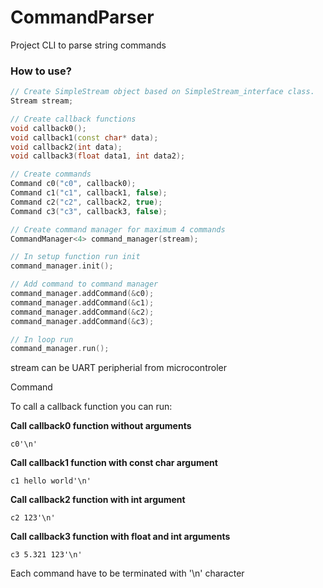 # CommandParser
Project CLI to parse string commands

### How to use?
```cpp
// Create SimpleStream object based on SimpleStream_interface class.
Stream stream;

// Create callback functions
void callback0();
void callback1(const char* data);
void callback2(int data);
void callback3(float data1, int data2);

// Create commands
Command c0("c0", callback0);
Command c1("c1", callback1, false);
Command c2("c2", callback2, true);
Command c3("c3", callback3, false);

// Create command manager for maximum 4 commands
CommandManager<4> command_manager(stream);

// In setup function run init
command_manager.init();

// Add command to command manager
command_manager.addCommand(&c0);
command_manager.addCommand(&c1);
command_manager.addCommand(&c2);
command_manager.addCommand(&c3);

// In loop run
command_manager.run();
```

stream can be UART peripherial from microcontroler

Command

To call a callback function you can run:

**Call callback0 function without arguments**
```
c0'\n'
```

**Call callback1 function with const char argument**
```
c1 hello world'\n'
```

**Call callback2 function with int argument**
```
c2 123'\n'
```

**Call callback3 function with float and int arguments**
```
c3 5.321 123'\n'
```

Each command have to be terminated with '\n' character
